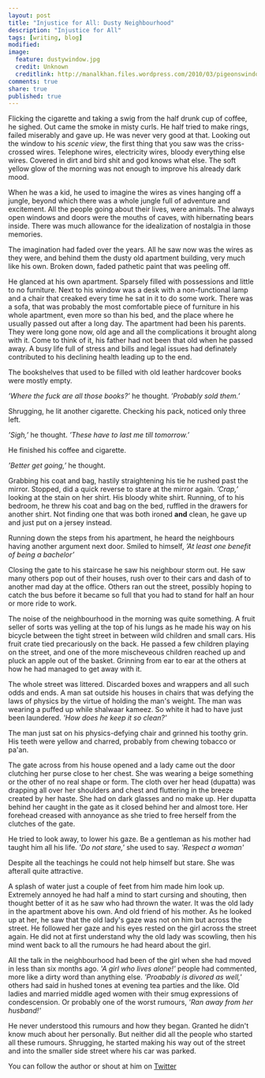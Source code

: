 ```yaml
---
layout: post
title: "Injustice for All: Dusty Neighbourhood"
description: "Injustice for All"
tags: [writing, blog]
modified: 
image:
  feature: dustywindow.jpg
  credit: Unknown
  creditlink: http://manalkhan.files.wordpress.com/2010/03/pigeonswindow.jpg?w=500
comments: true
share: true
published: true
---
```


Flicking the cigarette and taking a swig from the half drunk cup of coffee, he sighed. Out came the smoke in misty curls. He half tried to make rings, failed miserably and gave up. He was never very good at that. Looking out the window to his *scenic view*, the first thing that you saw was the criss-crossed wires. Telephone wires, electricity wires, bloody everything else wires. Covered in dirt and bird shit and god knows what else. The soft yellow glow of the morning was not enough to improve his already dark mood.

When he was a kid, he used to imagine the wires as vines hanging off a jungle, beyond which there was a whole jungle full of adventure and excitement. All the people going about their lives, were animals. The always open windows and doors were the mouths of caves, with hibernating bears inside. There was much allowance for the idealization of nostalgia in those memories.

The imagination had faded over the years. All he saw now was the wires as they were, and behind them the dusty old apartment building, very much like his own. Broken down, faded pathetic paint that was peeling off. 

He glanced at his own apartment. Sparsely filled with possessions and little to no furniture. Next to his window was a desk with a non-functional lamp and a chair that creaked every time he sat in it to do some work. There was a sofa, that was probably the most comfortable piece of furniture in his whole apartment, even more so than his bed, and the place where he usually passed out after a long day. The apartment had been his parents. They were long gone now,  old age and all the complications it brought along with it. Come to think of it, his father had not been that old when he passed away. A busy life full of stress and bills and legal issues had definately contributed to his declining health leading up to the end.

The bookshelves that used to be filled with old leather hardcover books were mostly empty. 

*’Where the fuck are all those books?’* he thought. 
*’Probably sold them.’* 

Shrugging, he lit another cigarette. Checking his pack, noticed only three left.

*’Sigh,’* he thought. *’These have to last me till tomorrow.’*

He finished his coffee and cigarette. 

*’Better get going,’* he thought.

Grabbing his coat and bag, hastily straightening his tie he rushed past the mirror. Stopped, did a quick reverse to stare at the mirror again. *’Crap,’* looking at the stain on her shirt. His bloody white shirt. Running, of to his bedroom, he threw his coat and bag on the bed, ruffled in the drawers for another shirt. Not finding one that was both ironed **and** clean, he gave up and just put on a jersey instead.

Running down the steps from his apartment, he heard the neighbours having another argument next door. Smiled to himself, *’At least one benefit of being a bachelor’*

Closing the gate to his staircase he saw his neighbour storm out. He saw many others pop out of their houses, rush over to their cars and dash of to another mad day at the office. Others ran out the street, possibly hoping to catch the bus before it became so full that you had to stand for half an hour or more ride to work.

The noise of the neighbourhood in the morning was quite something. A fruit seller of sorts was yelling at the top of his lungs as he made his way on his bicycle between the tight street in between wild children and small cars. His fruit crate tied precariously on the back. He passed a few children playing on the street, and one of the more mischeveous children reached up and pluck an apple out of the basket. Grinning from ear to ear at the others at how he had managed to get away with it.

The whole street was littered. Discarded boxes and wrappers and all such odds and ends. A man sat outside his houses in chairs that was defying the laws of physics by the virtue of holding the man's weight. The man was wearing a puffed up while shalwaar kameez. So white it had to have just been laundered. *'How does he keep it so clean?'*

The man just sat on his physics-defying chair and grinned his toothy grin. His teeth were yellow and charred, probably from chewing tobacco or pa'an.

The gate across from his house opened and a lady came out the door clutching her purse close to her chest. She was wearing a beige something or the other of no real shape or form. The cloth over her head (dupatta) was drapping all over her shoulders and chest and fluttering in the breeze created by her haste. She had on dark glasses and no make up. Her dupatta behind her caught in the gate as it closed behind her and almost tore. Her forehead creased with annoyance as she tried to free herself from the clutches of the gate.

He tried to look away, to lower his gaze. Be a gentleman as his mother had taught him all his life. *'Do not stare,'* she used to say. *'Respect a woman'*

Despite all the teachings he could not help himself but stare. She was afterall quite attractive.

A splash of water just a couple of feet from him made him look up. Extremely annoyed he had half a mind to start cursing and shouting, then thought better of it as he saw who had thrown the water. It was the old lady in the apartment above his own. And old friend of his mother. As he looked up at her, he saw that the old lady's gaze was not on him but across the street. He followed her gaze and his eyes rested on the girl across the street again. He did not at first understand why the old lady was scowling, then his mind went back to all the rumours he had heard about the girl.

All the talk in the neighbourhood had been of the girl when she had moved in less than six months ago. *'A girl who lives alone!'* people had commented, more like a dirty word than anything else. *'Proabably is divored as well,'* others had said in hushed tones at evening tea parties and the like. Old ladies and married middle aged women with their smug expressions of condescension. Or probably one of the worst rumours, *'Ran away from her husband!'*

He never understood this rumours and how they began. Granted he didn't know much about her personally. But neither did all the people who started all these rumours. Shrugging, he started making his way out of the street and into the smaller side street where his car was parked.

You can follow the author or shout at him on [Twitter](https://twitter.com/abijango)